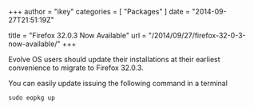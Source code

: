 +++
author = "ikey"
categories = [
"Packages"
]
date =  "2014-09-27T21:51:19Z"

title = "Firefox 32.0.3 Now Available"
url = "/2014/09/27/firefox-32-0-3-now-available/"
+++

Evolve OS users should update their installations at their earliest convenience to migrate to Firefox 32.0.3.
<!-- more -->
You can easily update issuing the following command in a terminal

```
sudo eopkg up
```